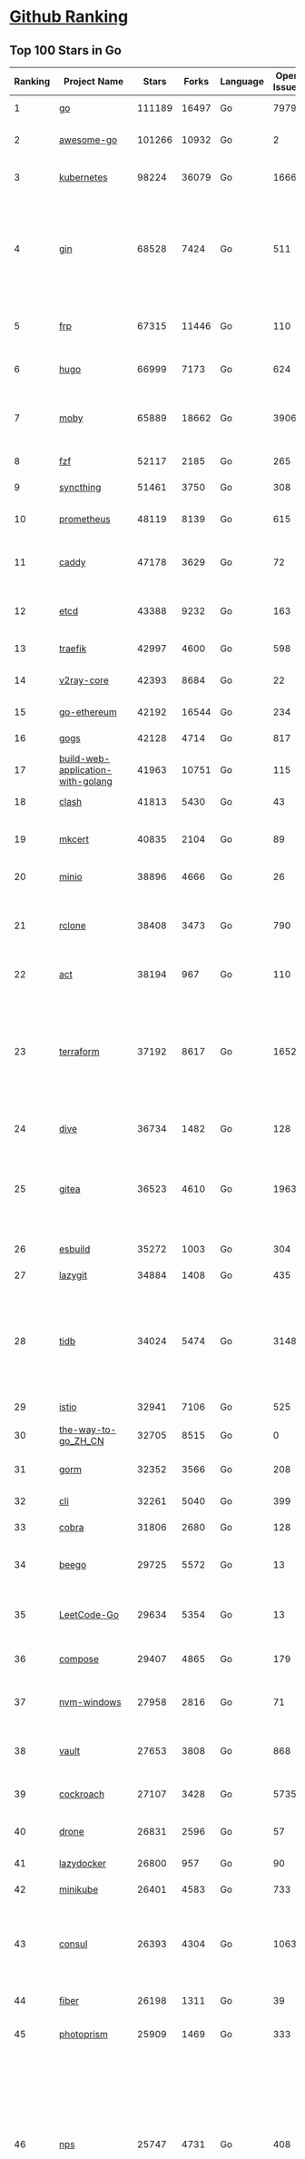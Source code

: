 [Github Ranking](../README.md)
==========

## Top 100 Stars in Go

| Ranking | Project Name | Stars | Forks | Language | Open Issues | Description | Last Commit |
| ------- | ------------ | ----- | ----- | -------- | ----------- | ----------- | ----------- |
| 1 | [go](https://github.com/golang/go) | 111189 | 16497 | Go | 7979 | The Go programming language | 2023-05-12T01:46:48Z |
| 2 | [awesome-go](https://github.com/avelino/awesome-go) | 101266 | 10932 | Go | 2 | A curated list of awesome Go frameworks, libraries and software | 2023-05-11T20:51:43Z |
| 3 | [kubernetes](https://github.com/kubernetes/kubernetes) | 98224 | 36079 | Go | 1666 | Production-Grade Container Scheduling and Management | 2023-05-12T02:52:35Z |
| 4 | [gin](https://github.com/gin-gonic/gin) | 68528 | 7424 | Go | 511 | Gin is a HTTP web framework written in Go (Golang). It features a Martini-like API with much better performance -- up to 40 times faster. If you need smashing performance, get yourself some Gin. | 2023-05-12T02:53:43Z |
| 5 | [frp](https://github.com/fatedier/frp) | 67315 | 11446 | Go | 110 | A fast reverse proxy to help you expose a local server behind a NAT or firewall to the internet. | 2023-05-08T13:28:44Z |
| 6 | [hugo](https://github.com/gohugoio/hugo) | 66999 | 7173 | Go | 624 | The world’s fastest framework for building websites. | 2023-05-11T16:53:22Z |
| 7 | [moby](https://github.com/moby/moby) | 65889 | 18662 | Go | 3906 | Moby Project - a collaborative project for the container ecosystem to assemble container-based systems | 2023-05-12T00:35:11Z |
| 8 | [fzf](https://github.com/junegunn/fzf) | 52117 | 2185 | Go | 265 | :cherry_blossom: A command-line fuzzy finder | 2023-05-08T13:59:42Z |
| 9 | [syncthing](https://github.com/syncthing/syncthing) | 51461 | 3750 | Go | 308 | Open Source Continuous File Synchronization | 2023-05-12T01:28:24Z |
| 10 | [prometheus](https://github.com/prometheus/prometheus) | 48119 | 8139 | Go | 615 | The Prometheus monitoring system and time series database. | 2023-05-12T00:07:43Z |
| 11 | [caddy](https://github.com/caddyserver/caddy) | 47178 | 3629 | Go | 72 | Fast and extensible multi-platform HTTP/1-2-3 web server with automatic HTTPS | 2023-05-11T21:47:27Z |
| 12 | [etcd](https://github.com/etcd-io/etcd) | 43388 | 9232 | Go | 163 | Distributed reliable key-value store for the most critical data of a distributed system | 2023-05-12T02:31:36Z |
| 13 | [traefik](https://github.com/traefik/traefik) | 42997 | 4600 | Go | 598 | The Cloud Native Application Proxy | 2023-05-10T13:28:05Z |
| 14 | [v2ray-core](https://github.com/v2ray/v2ray-core) | 42393 | 8684 | Go | 22 | A platform for building proxies to bypass network restrictions. | 2023-05-10T03:56:59Z |
| 15 | [go-ethereum](https://github.com/ethereum/go-ethereum) | 42192 | 16544 | Go | 234 | Official Go implementation of the Ethereum protocol | 2023-05-11T23:26:26Z |
| 16 | [gogs](https://github.com/gogs/gogs) | 42128 | 4714 | Go | 817 | Gogs is a painless self-hosted Git service | 2023-05-10T03:02:59Z |
| 17 | [build-web-application-with-golang](https://github.com/astaxie/build-web-application-with-golang) | 41963 | 10751 | Go | 115 | A golang ebook intro how to build a web with golang | 2023-04-20T09:00:38Z |
| 18 | [clash](https://github.com/Dreamacro/clash) | 41813 | 5430 | Go | 43 | A rule-based tunnel in Go. | 2023-05-11T20:38:52Z |
| 19 | [mkcert](https://github.com/FiloSottile/mkcert) | 40835 | 2104 | Go | 89 | A simple zero-config tool to make locally trusted development certificates with any names you'd like. | 2023-05-02T08:03:46Z |
| 20 | [minio](https://github.com/minio/minio) | 38896 | 4666 | Go | 26 | High Performance Object Storage for AI | 2023-05-12T02:54:25Z |
| 21 | [rclone](https://github.com/rclone/rclone) | 38408 | 3473 | Go | 790 | "rsync for cloud storage" - Google Drive, S3, Dropbox, Backblaze B2, One Drive, Swift, Hubic, Wasabi, Google Cloud Storage, Yandex Files | 2023-05-11T20:42:00Z |
| 22 | [act](https://github.com/nektos/act) | 38194 | 967 | Go | 110 | Run your GitHub Actions locally 🚀 | 2023-05-11T21:19:04Z |
| 23 | [terraform](https://github.com/hashicorp/terraform) | 37192 | 8617 | Go | 1652 | Terraform enables you to safely and predictably create, change, and improve infrastructure. It is an open source tool that codifies APIs into declarative configuration files that can be shared amongst team members, treated as code, edited, reviewed, and versioned. | 2023-05-12T02:03:13Z |
| 24 | [dive](https://github.com/wagoodman/dive) | 36734 | 1482 | Go | 128 | A tool for exploring each layer in a docker image | 2023-05-11T21:23:15Z |
| 25 | [gitea](https://github.com/go-gitea/gitea) | 36523 | 4610 | Go | 1963 | Git with a cup of tea! Painless self-hosted all-in-one software development service, includes Git hosting, code review, team collaboration, package registry and CI/CD | 2023-05-12T02:59:04Z |
| 26 | [esbuild](https://github.com/evanw/esbuild) | 35272 | 1003 | Go | 304 | An extremely fast bundler for the web | 2023-04-28T15:27:16Z |
| 27 | [lazygit](https://github.com/jesseduffield/lazygit) | 34884 | 1408 | Go | 435 | simple terminal UI for git commands | 2023-05-12T00:00:31Z |
| 28 | [tidb](https://github.com/pingcap/tidb) | 34024 | 5474 | Go | 3148 | TiDB is an open-source, cloud-native, distributed, MySQL-Compatible database for elastic scale and real-time analytics. Try AI-powered Chat2Query free at : https://tidbcloud.com/free-trial | 2023-05-12T02:59:22Z |
| 29 | [istio](https://github.com/istio/istio) | 32941 | 7106 | Go | 525 | Connect, secure, control, and observe services. | 2023-05-12T02:52:10Z |
| 30 | [the-way-to-go_ZH_CN](https://github.com/unknwon/the-way-to-go_ZH_CN) | 32705 | 8515 | Go | 0 | 《The Way to Go》中文译本，中文正式名《Go 入门指南》 | 2023-04-30T02:46:45Z |
| 31 | [gorm](https://github.com/go-gorm/gorm) | 32352 | 3566 | Go | 208 | The fantastic ORM library for Golang, aims to be developer friendly | 2023-05-12T00:58:56Z |
| 32 | [cli](https://github.com/cli/cli) | 32261 | 5040 | Go | 399 | GitHub’s official command line tool | 2023-05-11T12:59:26Z |
| 33 | [cobra](https://github.com/spf13/cobra) | 31806 | 2680 | Go | 128 | A Commander for modern Go CLI interactions | 2023-05-09T21:10:37Z |
| 34 | [beego](https://github.com/beego/beego) | 29725 | 5572 | Go | 13 | beego is an open-source, high-performance web framework for the Go programming language. | 2023-05-11T14:18:20Z |
| 35 | [LeetCode-Go](https://github.com/halfrost/LeetCode-Go) | 29634 | 5354 | Go | 13 | ✅ Solutions to LeetCode by Go, 100% test coverage, runtime beats 100% / LeetCode 题解 | 2023-04-08T04:02:08Z |
| 36 | [compose](https://github.com/docker/compose) | 29407 | 4865 | Go | 179 | Define and run multi-container applications with Docker | 2023-05-11T20:32:30Z |
| 37 | [nvm-windows](https://github.com/coreybutler/nvm-windows) | 27958 | 2816 | Go | 71 | A node.js version management utility for Windows. Ironically written in Go. | 2023-04-29T09:38:03Z |
| 38 | [vault](https://github.com/hashicorp/vault) | 27653 | 3808 | Go | 868 | A tool for secrets management, encryption as a service, and privileged access management | 2023-05-12T01:43:16Z |
| 39 | [cockroach](https://github.com/cockroachdb/cockroach) | 27107 | 3428 | Go | 5735 | CockroachDB - the open source, cloud-native distributed SQL database. | 2023-05-12T01:57:36Z |
| 40 | [drone](https://github.com/harness/drone) | 26831 | 2596 | Go | 57 | Drone is a Container-Native, Continuous Delivery Platform | 2023-05-03T17:24:24Z |
| 41 | [lazydocker](https://github.com/jesseduffield/lazydocker) | 26800 | 957 | Go | 90 | The lazier way to manage everything docker | 2023-05-11T20:44:13Z |
| 42 | [minikube](https://github.com/kubernetes/minikube) | 26401 | 4583 | Go | 733 | Run Kubernetes locally | 2023-05-12T01:20:46Z |
| 43 | [consul](https://github.com/hashicorp/consul) | 26393 | 4304 | Go | 1063 | Consul is a distributed, highly available, and data center aware solution to connect and configure applications across dynamic, distributed infrastructure. | 2023-05-12T02:29:12Z |
| 44 | [fiber](https://github.com/gofiber/fiber) | 26198 | 1311 | Go | 39 | ⚡️ Express inspired web framework written in Go | 2023-05-10T20:51:56Z |
| 45 | [photoprism](https://github.com/photoprism/photoprism) | 25909 | 1469 | Go | 333 | AI-Powered Photos App for the Decentralized Web 🌈💎✨ | 2023-05-11T21:18:47Z |
| 46 | [nps](https://github.com/ehang-io/nps) | 25747 | 4731 | Go | 408 | 一款轻量级、高性能、功能强大的内网穿透代理服务器。支持tcp、udp、socks5、http等几乎所有流量转发，可用来访问内网网站、本地支付接口调试、ssh访问、远程桌面，内网dns解析、内网socks5代理等等……，并带有功能强大的web管理端。a lightweight, high-performance, powerful intranet penetration proxy server, with a powerful web management terminal. | 2023-03-06T23:36:08Z |
| 47 | [echo](https://github.com/labstack/echo) | 25595 | 2144 | Go | 48 | High performance, minimalist Go web framework | 2023-05-12T02:39:52Z |
| 48 | [alist](https://github.com/alist-org/alist) | 25561 | 3542 | Go | 100 | 🗂️A file list program that supports multiple storage, powered by Gin and Solidjs. / 一个支持多存储的文件列表程序，使用 Gin 和 Solidjs。 | 2023-05-11T21:59:00Z |
| 49 | [portainer](https://github.com/portainer/portainer) | 25471 | 2167 | Go | 969 | Making Docker and Kubernetes management easy. | 2023-05-12T02:28:19Z |
| 50 | [influxdb](https://github.com/influxdata/influxdb) | 25424 | 3367 | Go | 1696 | Scalable datastore for metrics, events, and real-time analytics | 2023-05-03T19:59:55Z |
| 51 | [kit](https://github.com/go-kit/kit) | 24929 | 2409 | Go | 35 | A standard library for microservices. | 2023-05-11T19:54:37Z |
| 52 | [helm](https://github.com/helm/helm) | 24280 | 6665 | Go | 283 | The Kubernetes Package Manager | 2023-05-11T21:32:59Z |
| 53 | [go-zero](https://github.com/zeromicro/go-zero) | 24132 | 3416 | Go | 244 | A cloud-native Go microservices framework with cli tool for productivity. | 2023-05-12T02:38:06Z |
| 54 | [iris](https://github.com/kataras/iris) | 23940 | 2476 | Go | 84 | The fastest HTTP/2 Go Web Framework. New, modern and easy to learn. Fast development with Code you control. Unbeatable cost-performance ratio :rocket: | 2023-05-11T23:01:57Z |
| 55 | [nsq](https://github.com/nsqio/nsq) | 23452 | 2857 | Go | 51 | A realtime distributed messaging platform | 2023-05-08T13:50:32Z |
| 56 | [pocketbase](https://github.com/pocketbase/pocketbase) | 23073 | 917 | Go | 37 | Open Source realtime backend in 1 file | 2023-05-10T12:47:37Z |
| 57 | [k3s](https://github.com/k3s-io/k3s) | 23051 | 2046 | Go | 182 | Lightweight Kubernetes | 2023-05-12T00:07:56Z |
| 58 | [faas](https://github.com/openfaas/faas) | 23033 | 1847 | Go | 28 | OpenFaaS - Serverless Functions Made Simple | 2023-05-11T20:39:26Z |
| 59 | [ngrok](https://github.com/inconshreveable/ngrok) | 22906 | 4253 | Go | 219 | Introspected tunnels to localhost | 2023-05-07T13:38:08Z |
| 60 | [viper](https://github.com/spf13/viper) | 22889 | 1880 | Go | 367 | Go configuration with fangs | 2023-04-19T08:29:23Z |
| 61 | [logrus](https://github.com/sirupsen/logrus) | 22617 | 2234 | Go | 4 | Structured, pluggable logging for Go. | 2023-05-04T02:19:19Z |
| 62 | [croc](https://github.com/schollz/croc) | 22603 | 978 | Go | 98 | Easily and securely send things from one computer to another :crocodile: :package: | 2023-05-09T09:01:33Z |
| 63 | [v2ray-core](https://github.com/v2fly/v2ray-core) | 22439 | 3590 | Go | 43 | A platform for building proxies to bypass network restrictions. | 2023-05-09T22:57:05Z |
| 64 | [hub](https://github.com/github/hub) | 22409 | 2367 | Go | 242 | A command-line tool that makes git easier to use with GitHub. | 2023-04-11T14:39:49Z |
| 65 | [docker_practice](https://github.com/yeasy/docker_practice) | 22350 | 5523 | Go | 3 | Learn and understand Docker&Container technologies, with real DevOps practice! | 2023-05-07T13:38:35Z |
| 66 | [go-patterns](https://github.com/tmrts/go-patterns) | 21950 | 2035 | Go | 15 | Curated list of Go design patterns, recipes and idioms | 2023-04-30T11:12:57Z |
| 67 | [micro](https://github.com/zyedidia/micro) | 21528 | 1116 | Go | 688 | A modern and intuitive terminal-based text editor | 2023-05-08T22:42:22Z |
| 68 | [vegeta](https://github.com/tsenart/vegeta) | 21198 | 1286 | Go | 85 | HTTP load testing tool and library. It's over 9000! | 2023-04-28T13:59:30Z |
| 69 | [dapr](https://github.com/dapr/dapr) | 21105 | 1651 | Go | 336 | Dapr is a portable, event-driven, runtime for building distributed applications across cloud and edge. | 2023-05-12T00:21:17Z |
| 70 | [rancher](https://github.com/rancher/rancher) | 21026 | 2798 | Go | 2358 | Complete container management platform | 2023-05-12T00:22:04Z |
| 71 | [lux](https://github.com/iawia002/lux) | 20959 | 2462 | Go | 430 | 👾 Fast and simple video download library and CLI tool written in Go | 2023-05-09T02:42:14Z |
| 72 | [k9s](https://github.com/derailed/k9s) | 20732 | 1326 | Go | 385 | 🐶 Kubernetes CLI To Manage Your Clusters In Style! | 2023-05-11T20:49:28Z |
| 73 | [kratos](https://github.com/go-kratos/kratos) | 20565 | 3787 | Go | 101 | Your ultimate Go microservices framework for the cloud-native era. | 2023-05-10T06:56:32Z |
| 74 | [delve](https://github.com/go-delve/delve) | 20510 | 2053 | Go | 100 | Delve is a debugger for the Go programming language. | 2023-05-11T09:04:44Z |
| 75 | [go-micro](https://github.com/go-micro/go-micro) | 20423 | 2276 | Go | 70 | A Go microservices framework | 2023-05-06T19:39:24Z |
| 76 | [k6](https://github.com/grafana/k6) | 20331 | 1068 | Go | 396 | A modern load testing tool, using Go and JavaScript - https://k6.io | 2023-05-11T15:29:11Z |
| 77 | [fyne](https://github.com/fyne-io/fyne) | 20235 | 1118 | Go | 509 | Cross platform GUI toolkit in Go inspired by Material Design | 2023-05-10T14:06:54Z |
| 78 | [restic](https://github.com/restic/restic) | 20169 | 1298 | Go | 382 | Fast, secure, efficient backup program | 2023-05-08T18:51:58Z |
| 79 | [cli](https://github.com/urfave/cli) | 20140 | 1677 | Go | 44 | A simple, fast, and fun package for building command line apps in Go | 2023-05-01T22:29:17Z |
| 80 | [harbor](https://github.com/goharbor/harbor) | 20021 | 4348 | Go | 529 | An open source trusted cloud native registry project that stores, signs, and scans content. | 2023-05-11T11:23:51Z |
| 81 | [testify](https://github.com/stretchr/testify) | 19606 | 1447 | Go | 273 | A toolkit with common assertions and mocks that plays nicely with the standard library | 2023-05-11T16:55:02Z |
| 82 | [learn-go-with-tests](https://github.com/quii/learn-go-with-tests) | 19590 | 2574 | Go | 34 | Learn Go with test-driven development | 2023-05-09T13:21:49Z |
| 83 | [colly](https://github.com/gocolly/colly) | 19535 | 1594 | Go | 143 | Elegant Scraper and Crawler Framework for Golang | 2023-05-10T17:41:19Z |
| 84 | [fasthttp](https://github.com/valyala/fasthttp) | 19518 | 1629 | Go | 60 | Fast HTTP package for Go. Tuned for high performance. Zero memory allocations in hot paths. Up to 10x faster than net/http | 2023-05-12T01:57:41Z |
| 85 | [filebrowser](https://github.com/filebrowser/filebrowser) | 19476 | 2348 | Go | 67 | 📂 Web File Browser | 2023-05-01T11:09:45Z |
| 86 | [dgraph](https://github.com/dgraph-io/dgraph) | 19233 | 1455 | Go | 190 | Native GraphQL Database with graph backend | 2023-05-11T20:45:52Z |
| 87 | [websocket](https://github.com/gorilla/websocket) | 19111 | 3325 | Go | 28 | A fast, well-tested and widely used WebSocket implementation for Go. | 2022-12-09T16:03:16Z |
| 88 | [loki](https://github.com/grafana/loki) | 19050 | 2759 | Go | 838 | Like Prometheus, but for logs. | 2023-05-11T20:50:44Z |
| 89 | [zap](https://github.com/uber-go/zap) | 18663 | 1324 | Go | 95 | Blazing fast, structured, leveled logging in Go. | 2023-05-08T15:43:24Z |
| 90 | [milvus](https://github.com/milvus-io/milvus) | 18392 | 2140 | Go | 476 | A cloud-native vector database, storage for next generation AI applications | 2023-05-12T02:48:10Z |
| 91 | [mux](https://github.com/gorilla/mux) | 18178 | 1744 | Go | 15 | A powerful HTTP router and URL matcher for building Go web servers with 🦍 | 2022-12-09T15:56:57Z |
| 92 | [bubbletea](https://github.com/charmbracelet/bubbletea) | 18136 | 576 | Go | 36 | A powerful little TUI framework 🏗 | 2023-05-11T20:06:37Z |
| 93 | [grpc-go](https://github.com/grpc/grpc-go) | 18055 | 3991 | Go | 126 | The Go language implementation of gRPC. HTTP/2 based RPC | 2023-05-12T00:51:59Z |
| 94 | [Cloudreve](https://github.com/cloudreve/Cloudreve) | 17972 | 3033 | Go | 249 | 🌩支持多家云存储的云盘系统 (Self-hosted file management and sharing system, supports multiple storage providers) | 2023-05-10T14:38:36Z |
| 95 | [podman](https://github.com/containers/podman) | 17831 | 1941 | Go | 446 | Podman: A tool for managing OCI containers and pods. | 2023-05-12T00:54:22Z |
| 96 | [gotty](https://github.com/yudai/gotty) | 17730 | 1344 | Go | 101 | Share your terminal as a web application | 2023-03-24T15:55:33Z |
| 97 | [jaeger](https://github.com/jaegertracing/jaeger) | 17575 | 2129 | Go | 323 | CNCF Jaeger, a Distributed Tracing Platform | 2023-05-11T23:46:24Z |
| 98 | [trivy](https://github.com/aquasecurity/trivy) | 17308 | 1689 | Go | 224 | Find vulnerabilities, misconfigurations, secrets, SBOM in containers, Kubernetes, code repositories, clouds and more | 2023-05-11T23:05:13Z |
| 99 | [goreplay](https://github.com/buger/goreplay) | 17280 | 1723 | Go | 266 | GoReplay is an open-source tool for capturing and replaying live HTTP traffic into a test environment in order to continuously test your system with real data. It can be used to increase confidence in code deployments, configuration changes and infrastructure changes. | 2023-05-01T21:55:19Z |
| 100 | [seaweedfs](https://github.com/seaweedfs/seaweedfs) | 17272 | 1965 | Go | 158 | SeaweedFS is a fast distributed storage system for blobs, objects, files, and data lake, for billions of files! Blob store has O(1) disk seek, cloud tiering. Filer supports Cloud Drive, cross-DC active-active replication, Kubernetes, POSIX FUSE mount, S3 API, S3 Gateway, Hadoop, WebDAV, encryption, Erasure Coding. | 2023-05-11T15:03:13Z |

